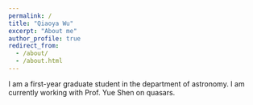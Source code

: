 ```yaml
---
permalink: /
title: "Qiaoya Wu"
excerpt: "About me"
author_profile: true
redirect_from:
  - /about/
  - /about.html
---
```

I am a first-year graduate student in the department of astronomy. I am currently working with Prof. Yue Shen on quasars.
